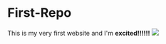 # First-Repo
<body>
   This is my very first website and I'm <b>excited!!!!!!</b>
</body>
<img src="https://vignette.wikia.nocookie.net/gameofthrones/images/e/e0/Dragons_S8_Ep_1.jpg/revision/latest/scale-to-width-down/2000?cb=20190415031732">
